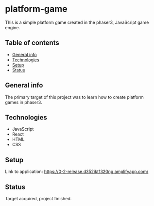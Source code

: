 # platform-game

This is a simple platform game created in the phaser3, JavaScript game engine. 

## Table of contents
* [General info](#general-info)
* [Technologies](#technologies)
* [Setup](#setup)
* [Status](#status)

## General info
 The primary target of this project was to learn how to create platform games in phaser3.

## Technologies
* JavaScript
* React
* HTML
* CSS

## Setup
Link to application: https://0-2-release.d352ikt1320ng.amplifyapp.com/

## Status
Target acquired, project finished.

